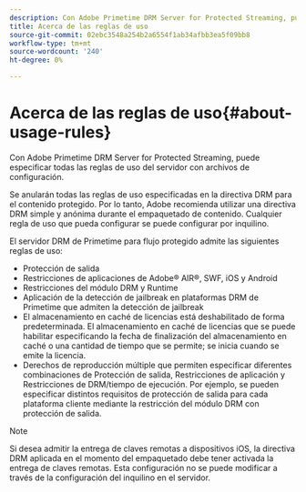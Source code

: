 ```yaml
---
description: Con Adobe Primetime DRM Server for Protected Streaming, puede especificar todas las reglas de uso del servidor con archivos de configuración.
title: Acerca de las reglas de uso
source-git-commit: 02ebc3548a254b2a6554f1ab34afbb3ea5f09bb8
workflow-type: tm+mt
source-wordcount: '240'
ht-degree: 0%

---
```


# Acerca de las reglas de uso{#about-usage-rules}

Con Adobe Primetime DRM Server for Protected Streaming, puede especificar todas las reglas de uso del servidor con archivos de configuración.

Se anularán todas las reglas de uso especificadas en la directiva DRM para el contenido protegido. Por lo tanto, Adobe recomienda utilizar una directiva DRM simple y anónima durante el empaquetado de contenido. Cualquier regla de uso que pueda configurar se puede configurar por inquilino.

El servidor DRM de Primetime para flujo protegido admite las siguientes reglas de uso:

* Protección de salida
* Restricciones de aplicaciones de Adobe® AIR®, SWF, iOS y Android
* Restricciones del módulo DRM y Runtime
* Aplicación de la detección de jailbreak en plataformas DRM de Primetime que admiten la detección de jailbreak
* El almacenamiento en caché de licencias está deshabilitado de forma predeterminada. El almacenamiento en caché de licencias que se puede habilitar especificando la fecha de finalización del almacenamiento en caché o una cantidad de tiempo que se permite; se inicia cuando se emite la licencia.
* Derechos de reproducción múltiple que permiten especificar diferentes combinaciones de Protección de salida, Restricciones de aplicación y Restricciones de DRM/tiempo de ejecución. Por ejemplo, se pueden especificar distintos requisitos de protección de salida para cada plataforma cliente mediante la restricción del módulo DRM con protección de salida.

>[!NOTE]
>
>Si desea admitir la entrega de claves remotas a dispositivos iOS, la directiva DRM aplicada en el momento del empaquetado debe tener activada la entrega de claves remotas. Esta configuración no se puede modificar a través de la configuración del inquilino en el servidor.
